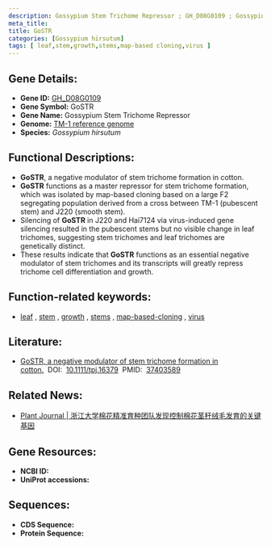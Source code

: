 ```yaml
---
description: Gossypium Stem Trichome Repressor ; GH_D08G0109 ; Gossypium hirsutum
meta_title:
title: GoSTR
categories: [Gossypium hirsutum]
tags: [ leaf,stem,growth,stems,map-based cloning,virus ]
---
```


## Gene Details:
- **Gene ID:**	[GH_D08G0109]()
- **Gene Symbol:** GoSTR
- **Gene Name:** Gossypium Stem Trichome Repressor
- **Genome:** [TM-1 reference genome]()
- **Species:** *Gossypium hirsutum*

## Functional Descriptions:
   - **GoSTR**, a negative modulator of stem trichome formation in cotton.
   - **GoSTR** functions as a master repressor for stem trichome formation, which was isolated by map-based cloning based on a large F2 segregating population derived from a cross between TM-1 (pubescent stem) and J220 (smooth stem).
   - Silencing of **GoSTR** in J220 and Hai7124 via virus-induced gene silencing resulted in the pubescent stems but no visible change in leaf trichomes, suggesting stem trichomes and leaf trichomes are genetically distinct.
   - These results indicate that **GoSTR** functions as an essential negative modulator of stem trichomes and its transcripts will greatly repress trichome cell differentiation and growth.

## Function-related keywords:
   - [leaf](/tags/leaf/)&nbsp;,&nbsp;[stem](/tags/stem/)&nbsp;,&nbsp;[growth](/tags/growth/)&nbsp;,&nbsp;[stems](/tags/stems/)&nbsp;,&nbsp;[map-based-cloning](/tags/map-based-cloning/)&nbsp;,&nbsp;[virus](/tags/virus/)

## Literature:
   - [GoSTR, a negative modulator of stem trichome formation in cotton.]( https://onlinelibrary.wiley.com/doi/10.1111/tpj.16379)&nbsp;&nbsp;DOI:&nbsp;&nbsp;[10.1111/tpj.16379](https://onlinelibrary.wiley.com/doi/10.1111/tpj.16379)&nbsp;&nbsp;PMID:&nbsp;&nbsp;[37403589](https://pubmed.ncbi.nlm.nih.gov/37403589/)

## Related News:
   - [Plant Journal | 浙江大学棉花精准育种团队发现控制棉花茎秆绒毛发育的关键基因](https://mp.weixin.qq.com/s/80F-V2DiPWLufF5F0USiwg)

## Gene Resources:
- **NCBI ID:**  [](https://www.ncbi.nlm.nih.gov/gene/?term=)
- **UniProt accessions:** [](https://www.uniprot.org/uniprotkb//entry)



## Sequences:
- **CDS Sequence:**
- **Protein Sequence:**

